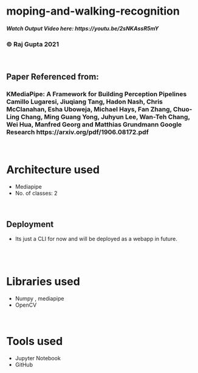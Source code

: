 


 <h1>moping-and-walking-recognition</h1>
 <h5> Watch Output Video here: https://youtu.be/2sNKAssR5mY </h5>
 <h3> © Raj Gupta 2021</h3>
   <br> 
  <h2>Paper Referenced from:</h2>
 <h3> KMediaPipe: A Framework for Building Perception Pipelines
Camillo Lugaresi, Jiuqiang Tang, Hadon Nash, Chris McClanahan, Esha Uboweja, Michael Hays,
Fan Zhang, Chuo-Ling Chang, Ming Guang Yong, Juhyun Lee, Wan-Teh Chang, Wei Hua,
Manfred Georg and Matthias Grundmann
Google Research https://arxiv.org/pdf/1906.08172.pdf</h3>
    <br> 
    
  <h1> Architecture used</h1>
 <p title=Architecture used>  
<ul>
<li>Mediapipe</li>
<li> No. of classes: 2</li>
 </ul></p>  
 <br> 
 
 <h2>Deployment</h2> 
<p title=Deployment>  
<ul>
<li>Its just a CLI for now and will be deployed as a webapp in future.</li>
  </ul></p> 
 <br> 
  
   <br> 
 <h1> Libraries used</h1>
 <p title=Libraries used>  
<ul>
<li>Numpy , mediapipe  </li>
<li>OpenCV </li> 
</ul> </p> 
  <br>  
 
  <h1> Tools used</h1>
 <p title=Tools used>  
<ul>

<li>Jupyter Notebook</li>

<li>GitHub</li>
</ul> </p> 
  <br> 

</ul>
</p>
<br>  



